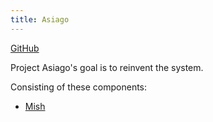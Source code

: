 ```yaml
---
title: Asiago
---
```


[GitHub](https://github.com/projectasiago/asiago)

Project Asiago's goal is to reinvent the system.

Consisting of these components:

 - [Mish](./mish)